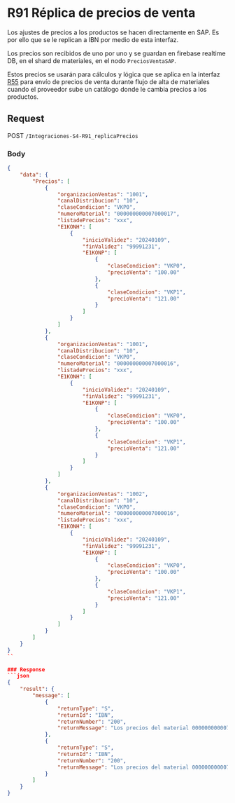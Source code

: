 # R91 Réplica de precios de venta

Los ajustes de precios a los productos se hacen directamente en SAP. Es por ello que se le replican a IBN por medio de esta interfaz.

Los precios son recibidos de uno por uno y se guardan en firebase realtime DB, en el shard de materiales, en el nodo `PreciosVentaSAP`.

Estos precios se usarán para cálculos y lógica que se aplica en la interfaz [R55](../../../AltaMateriales/z_sendSegment/helpers/segment_body_helpers/5.ts) para envío de precios de venta durante flujo de alta de materiales cuando el proveedor sube un catálogo donde le cambia precios a los productos.

## Request

POST `/Integraciones-S4-R91_replicaPrecios`

### Body
```json
{
	"data": {
		"Precios": [
			{
				"organizacionVentas": "1001",
				"canalDistribucion": "10",
				"claseCondicion": "VKP0",
				"numeroMaterial": "000000000007000017",
				"listadePrecios": "xxx",
				"E1KONH": [
					{
						"inicioValidez": "20240109",
						"finValidez": "99991231",
						"E1KONP": [
							{
								"claseCondicion": "VKP0",
								"precioVenta": "100.00"
							},
							{
								"claseCondicion": "VKP1",
								"precioVenta": "121.00"
							}
						]
					}
				]
			},
			{
				"organizacionVentas": "1001",
				"canalDistribucion": "10",
				"claseCondicion": "VKP0",
				"numeroMaterial": "000000000007000016",
				"listadePrecios": "xxx",
				"E1KONH": [
					{
						"inicioValidez": "20240109",
						"finValidez": "99991231",
						"E1KONP": [
							{
								"claseCondicion": "VKP0",
								"precioVenta": "100.00"
							},
							{
								"claseCondicion": "VKP1",
								"precioVenta": "121.00"
							}
						]
					}
				]
			},
			{
				"organizacionVentas": "1002",
				"canalDistribucion": "10",
				"claseCondicion": "VKP0",
				"numeroMaterial": "000000000007000016",
				"listadePrecios": "xxx",
				"E1KONH": [
					{
						"inicioValidez": "20240109",
						"finValidez": "99991231",
						"E1KONP": [
							{
								"claseCondicion": "VKP0",
								"precioVenta": "100.00"
							},
							{
								"claseCondicion": "VKP1",
								"precioVenta": "121.00"
							}
						]
					}
				]
			}
		]
	}
}
``

### Response
```json
{
	"result": {
		"message": [
			{
				"returnType": "S",
				"returnId": "IBN",
				"returnNumber": "200",
				"returnMessage": "Los precios del material 000000000007000017 han sido guardados"
			},
			{
				"returnType": "S",
				"returnId": "IBN",
				"returnNumber": "200",
				"returnMessage": "Los precios del material 000000000007000016 han sido guardados"
			}
		]
	}
}
```